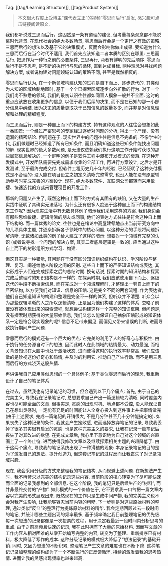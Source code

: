 Tag: [[tag/Learning Structure]], [[tag/Product System]]

> 本文很大程度上受博主“课代表立正”的视频“零思而后行”启发, 感兴趣可点击链接阅读原文.

我们都听说过三思而后行，这固然是一条有道理的建议, 但考量每条观念都不能脱离时代背景. 在现代社会的绝大多数场景, 零思而后行会是一个更行之有效的策略. 三思而后行的想法以及基于它的决策模式，反而会影响你做出成果.
要知道为什么三思而后行在当今时代不适用, 我们首先应该知道二者本质的区别在哪里:
三思而后行, 把思作为一种行之前的必要条件, 三思再行, 两者有鲜明的先后顺序.
零思而后行不是不思考, 是不断的执行行与思的循环, 直到达成目标.
两种理念对寻找问题解决方案, 或者说构建对问题领域认知的策略不同, 甚至是截然相反的.

零思而后行认为, 在一个新领域构建认知的过程是自下而上、逐步迭代的.
其类似为未知的区域绘制地图时, 基于一个个已探索区域逐步向外扩散的行为. 对于一个我们尚不熟悉的领域, 我们的最初认识往往都如同盲人摸象一般并不全面. 这时的重点应该放在收集更多的信息, 以便于我们后续的决策, 而不是在已知的那一小部分信息中纠结. 因为决策的质量更取决于已知信息的数量多少, 而并非是对信息理解和处理的精细程度.

而三思而后行, 则是一种自上而下的构建方式. 持有这种观点的人往往会想象如此一番图景: 一个经过严密思考的专家经过逐步对问题的分析, 得出一个严谨、没有遗漏的精密结论.
但问题在于, 现实世界中的问题往往是信息不完备的. 不像学生时代, 我们做题时已经知道了所有已知条件, 而且明确知道这些已知条件能找出问题的解. 现实世界的绝大多数问题, 是无法仅依赖我们执行这项工作开始时获取的那些局部信息解决的.
一个鲜明的例子是软件工程中瀑布开发模式的衰落. 在这种开发模式中, 开发团队需要先完成需求收集的全部工作, 再进行方案设计, 之后才是开发测试, 至于最终完成交付. 但软件工程历史几十年的经验, 已经证明了这种交付模式是不合理的: 没人能在项目设立之初定义清晰完整需求, 也没人能在没有原型辅助参考时完成完善的方案设计. 现在, 绝大多数软件、互联网公司都转而采用敏捷、快速迭代的方式来管理项目的开发工作.

那新的问题又产生了, 既然这种自上而下的方式有其固有的缺陷, 又在大量的生产实践中证明了其确实无法落地. 为什么还有很多人痴迷于这种自上而下的构建结构来工作呢?
因为现实生活中有无数具体例子暗示我们采用这样的方案. 我们身边会有那些思维敏捷、逻辑清晰的朋友或同事, 他们的表达方式往往是符合这种自上而下结构的. 而一篇优秀的论文, 往往也是在绪论中高屋建瓴地点出当前研究方向中的几项具体主题, 并逐条拆解各子领域中的核心问题, 以这种分治的手段将问题拆解清晰.
无数诸如此类的例子给人建立了这样的暗示: 想要对一个领域有完整的认识 (或者说寻找一个问题的解决方案, 其实二者底层逻辑是一致的), 应当通过这种自上而下的树形组织方式学习、构建.

但这其实是一种错觉, 其问题在于没有区分知识组织结构在认识、学习阶段与整理、复习、阐述给他人阶段之间的区别.
这些自上而下的严密知识结构或表达, 其实形成于人们在完成探索之后的总结时期. 换句话说, 探索时期的知识结构和探索完成后整理时的知识结构是不一样的. 在探索时期, 我们应该使用自下而上、逐级迭代的手段不断搜索信息. 而在完成对一个领域理解时, 才整理出一套自上而下的严密结构, 以方便我们对知识、信息的压缩. 这是完全不同的两套流程.
作为表达者, 他们自己知道知识的构建和整理是完全不一样的体系, 但听众并不清楚. 听众会以为那些逻辑清晰的人之所以逻辑清晰, 正是因为他们构建了这样的体系. 忽略了前置没有被体现出来的探索流程, 就想尝试构建这样一个完整的知识框架. 但问题是, 没有探索时期获得的大量原始信息, 我们又怎么能保证自己抽象压缩形成的知识体系一定是符合现实现象的呢?
信息不足带来偏见, 而偏见又带来错误的判断, 进而导致执行期间产生问题.

零思而后行的模式还有一个巨大的优点: 它完美的利用了人的好奇心与积极性. 由于执行的任务源自时下的想法, 因而此时人在此领域的热情最大、动力最强, 而相关背景知识在大脑中也处于激活状态, 进而使得这时的执行效率非常高. 我们应该做的是珍视这份好奇心和热情, 并及时的利用它, 推动自己产生行动. 而不是用三思而后行的方式浇灭这股热情.



再讲讲我自己应用类似思想的一个具体例子: 基于类似零思而后行的理念, 我重新设计了自己的笔记体系.

在过去，虽然我也有记录笔记的习惯，但会遇到以下几个痛点:
首先, 由于自己的完美主义, 导致我在记录笔记时, 总想要求自己产出一篇逻辑较为清晰, 同时覆盖内容也尽可能全面的文章. 但事实是, 灵感的出现时机、地点都不受控, 没人能保证自己在想出灵感时, 一定能有充足的时间能让人全身心投入到这件事上并把事情做完(由于上述要求, 完成一篇笔记的开销很大, 不是几分钟甚至几十分钟能搞定的). 如果丧失了这种记录的条件, 我就会产生挫败感, 进而选择放弃笔记的记录, 导致我丢掉了很多其实很有启发的灵感.
也是这种完美主义的要求, 让我在记录一篇笔记后丧失了对其改进的欲望. 在完成文章后, 我心里下意识地为自己对这个领域的兴趣画上了一个终止符, 进而使得我修改文章以及继续探索相关主题的兴趣降低了.
由于这两个痛点, 导致我的笔记系统出现了一种滑稽的现象: 本身记录笔记的目的是为了激发自己的想法、提升创造力, 但这套记笔记的过程反而让我丧失了对记录领域兴趣.

现在, 我会采用分级的方式来整理我的笔记结构, 从而规避上述问题.
在新想法产生时，我不再苛求以完美的结构记录这些内容. 当前阶段的核心转变为了尽可能快速而全面的记录我想到的全部信息. 在这个阶段, 我的笔记只是后续生产的“材料”, 而并非最终交付的“产物”. 如此模式的一个价值在于, 它不要求我一口气把一篇文章内容以完美的形式展现出来. 既然现在的工作只是生成中间产物, 我的完美主义也不会对我产生影响, 让我能够容忍当前内容的粗糙.
下一步则是对这些原始材料的整理, 通过类似“反刍”的整理行为提炼原始材料的精华. 我会定期回顾过去一段时间的笔记, 并统计哪些主题出现的频率最多, 基于频率确定我目前整理笔记的优先级. 每一次想法的记录都像是一次投票的过程，用于决定我最近一段时间内分析思考的重点. 由于之前高频且快速的记录, 我在此时拥有了大量的原始材料. 因而写文章的工作内容从相对困难的从零开始编写完整的内容, 转变为了整理、重新排序已有材料，极大降低了写作的成本.
这种分级记录的模式极大降低了“想法记录”的基础开销. 同时, 又因为想法的不断积累, 整理笔记产生文章的难度也在不断下降. 这种笔记记录加整理的结构成为了一个不断进行的正反馈循环, 持续的激发着我的思考热情. 进而让我的灵感出现频率也越来越高.


